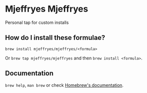 # Mjeffryes Mjeffryes
Personal tap for custom installs

## How do I install these formulae?

`brew install mjeffryes/mjeffryes/<formula>`

Or `brew tap mjeffryes/mjeffryes` and then `brew install <formula>`.

## Documentation

`brew help`, `man brew` or check [Homebrew's documentation](https://docs.brew.sh).
